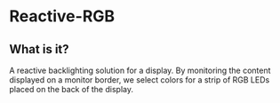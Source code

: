 # Reactive-RGB

## What is it?

A reactive backlighting solution for a display. By monitoring the content displayed on a monitor border, we select colors for a strip of RGB LEDs placed on the back of the display. 


